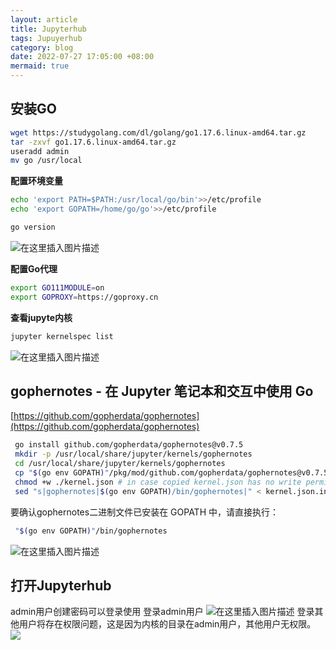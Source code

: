 ```yaml
---
layout: article
title: Jupyterhub
tags: Jupuyerhub
category: blog
date: 2022-07-27 17:05:00 +08:00
mermaid: true
---
```

## 安装GO

```bash
wget https://studygolang.com/dl/golang/go1.17.6.linux-amd64.tar.gz
tar -zxvf go1.17.6.linux-amd64.tar.gz
useradd admin
mv go /usr/local
```

**配置环境变量**

```bash
echo 'export PATH=$PATH:/usr/local/go/bin'>>/etc/profile
echo 'export GOPATH=/home/go/go'>>/etc/profile
```

```bash
go version
```
![在这里插入图片描述](https://img-blog.csdnimg.cn/816afc05e2e9461992d83d5863f5c59a.png)

**配置Go代理**
```bash
export GO111MODULE=on
export GOPROXY=https://goproxy.cn
```
 **查看jupyte内核**

```bash
jupyter kernelspec list
```
![在这里插入图片描述](https://img-blog.csdnimg.cn/a9f30dbab6cf402e87bd57f5c4936e4b.png)

## gophernotes - 在 Jupyter 笔记本和交互中使用 Go
[https://github.com/gopherdata/gophernotes](https://github.com/gopherdata/gophernotes)

```bash
 go install github.com/gopherdata/gophernotes@v0.7.5
 mkdir -p /usr/local/share/jupyter/kernels/gophernotes
 cd /usr/local/share/jupyter/kernels/gophernotes
 cp "$(go env GOPATH)"/pkg/mod/github.com/gopherdata/gophernotes@v0.7.5/kernel/*  "."
 chmod +w ./kernel.json # in case copied kernel.json has no write permission
 sed "s|gophernotes|$(go env GOPATH)/bin/gophernotes|" < kernel.json.in > kernel.json
```
要确认gophernotes二进制文件已安装在 GOPATH 中，请直接执行：

```bash
 "$(go env GOPATH)"/bin/gophernotes
```
![在这里插入图片描述](https://img-blog.csdnimg.cn/f784ac78356b44de84fca79813fde219.png)

## 打开Jupyterhub
admin用户创建密码可以登录使用
登录admin用户
![在这里插入图片描述](https://img-blog.csdnimg.cn/2ae3cb5ab8de4de0aba059a3ecb09523.png)
登录其他用户将存在权限问题，这是因为内核的目录在admin用户，其他用户无权限。![](https://img-blog.csdnimg.cn/f6a43ec86f1f42c6aab4bea44c7884d0.png)

